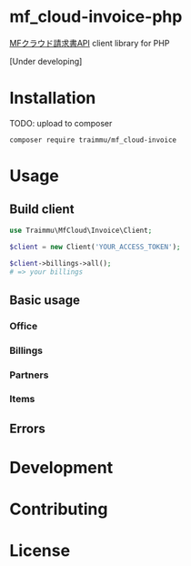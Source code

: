 # mf_cloud-invoice-php

[MFクラウド請求書API](https://github.com/moneyforward/invoice-api-doc) client library for PHP

[Under developing]

# Installation

TODO: upload to composer

```
composer require traimmu/mf_cloud-invoice
```

# Usage

## Build client

```php
use Traimmu\MfCloud\Invoice\Client;

$client = new Client('YOUR_ACCESS_TOKEN');

$client->billings->all();
# => your billings
```

## Basic usage
### Office
### Billings
### Partners
### Items
## Errors
# Development
# Contributing
# License
